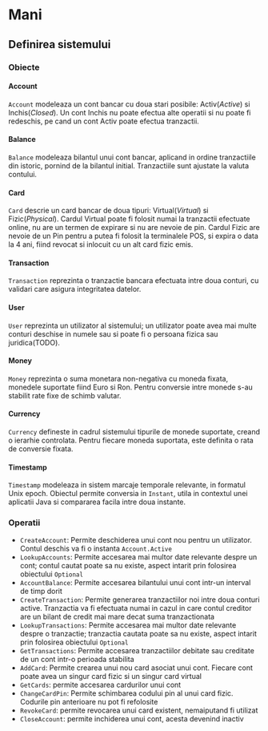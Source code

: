 # Mani

## Definirea sistemului

### Obiecte

#### Account

`Account` modeleaza un cont bancar cu doua stari posibile: Activ(_Active_) si Inchis(_Closed_). 
Un cont Inchis nu poate efectua alte operatii si nu poate fi redeschis, pe cand un cont Activ poate 
efectua tranzactii.


#### Balance

`Balance` modeleaza bilantul unui cont bancar, aplicand in ordine tranzactiile din istoric, pornind de la
bilantul initial. Tranzactiile sunt ajustate la valuta contului.


#### Card

`Card` descrie un card bancar de doua tipuri: Virtual(_Virtual_) si Fizic(_Physical_). 
Cardul Virtual poate fi folosit numai la tranzactii efectuate online, nu are un termen de expirare
si nu are nevoie de pin. Cardul Fizic are nevoie de un Pin pentru a putea fi folosit la terminalele
POS, si expira o data la 4 ani, fiind revocat si inlocuit cu un alt card fizic emis.


#### Transaction

`Transaction` reprezinta o tranzactie bancara efectuata intre doua conturi, cu validari care asigura
integritatea datelor. 


#### User

`User` reprezinta un utilizator al sistemului; un utilizator poate avea mai multe conturi deschise in 
numele sau si poate fi o persoana fizica sau juridica(TODO).


#### Money

`Money` reprezinta o suma monetara non-negativa cu moneda fixata, monedele suportate fiind Euro si Ron.
Pentru conversie intre monede s-au stabilit rate fixe de schimb valutar.


#### Currency

`Currency` defineste in cadrul sistemului tipurile de monede suportate, creand o ierarhie
controlata. Pentru fiecare moneda suportata, este definita o rata de conversie fixata.


#### Timestamp

`Timestamp` modeleaza in sistem marcaje temporale relevante, in formatul Unix epoch. Obiectul
permite conversia in `Instant`, utila in contextul unei aplicatii Java si compararea facila intre
doua instante.


### Operatii

- `CreateAccount`: Permite deschiderea unui cont nou pentru un utilizator. Contul deschis va fi o instanta `Account.Active`
- `LookupAccounts`: Permite accesarea mai multor date relevante despre un cont; contul cautat poate sa nu existe, aspect
    intarit prin folosirea obiectului `Optional`
- `AccountBalance`: Permite accesarea bilantului unui cont intr-un interval de timp dorit
- `CreateTransaction`: Permite generarea tranzactiilor noi intre doua conturi active. Tranzactia va fi efectuata numai in
    cazul in care contul creditor are un bilant de credit mai mare decat suma tranzactionata
- `LookupTransactions`: Permite accesarea mai multor date relevante despre o tranzactie; tranzactia cautata poate sa nu existe, aspect
  intarit prin folosirea obiectului `Optional`
- `GetTransactions`: Permite accesarea tranzactiilor debitate sau creditate de un cont intr-o perioada stabilita
- `AddCard`: Permite crearea unui nou card asociat unui cont. Fiecare cont poate avea un singur card fizic si un singur card
   virtual
- `GetCards`: permite accesarea cardurilor unui cont
- `ChangeCardPin`: Permite schimbarea codului pin al unui card fizic. Codurile pin anterioare nu pot fi refolosite
- `RevokeCard`: permite revocarea unui card existent, nemaiputand fi utilizat
- `CloseAccount`: permite inchiderea unui cont, acesta devenind inactiv
